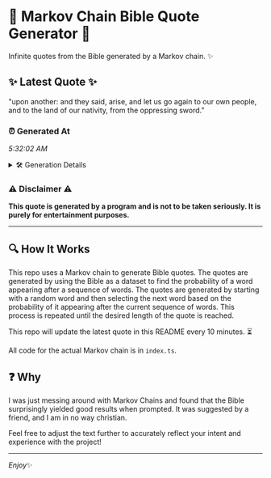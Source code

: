 # 📖 Markov Chain Bible Quote Generator 📖

Infinite quotes from the Bible generated by a Markov chain. ✨

## ✨ Latest Quote ✨
"upon another: and they said, arise, and let us go again to our own people, and to the land of our nativity, from the oppressing sword."

### ⏰ Generated At
*5:32:02 AM*

<details>
    <summary>🛠️ Generation Details</summary>
    <p>
        <strong>🌱 Seed:</strong> upon<br>
        <strong>🔄 Iterations:</strong> 25<br>
        <strong>📜 Context History:</strong><br>[ upon ]: another:<br>[ upon, another: ]: and<br>[ upon, another:, and ]: they<br>[ upon, another:, and, they ]: said,<br>[ upon, another:, and, they, said, ]: arise,<br>[ upon, another:, and, they, said,, arise, ]: and<br>[ another:, and, they, said,, arise,, and ]: let<br>[ and, they, said,, arise,, and, let ]: us<br>[ they, said,, arise,, and, let, us ]: go<br>[ said,, arise,, and, let, us, go ]: again<br>[ arise,, and, let, us, go, again ]: to<br>[ and, let, us, go, again, to ]: our<br>[ let, us, go, again, to, our ]: own<br>[ us, go, again, to, our, own ]: people,<br>[ go, again, to, our, own, people, ]: and<br>[ again, to, our, own, people,, and ]: to<br>[ to, our, own, people,, and, to ]: the<br>[ our, own, people,, and, to, the ]: land<br>[ own, people,, and, to, the, land ]: of<br>[ people,, and, to, the, land, of ]: our<br>[ and, to, the, land, of, our ]: nativity,<br>[ to, the, land, of, our, nativity, ]: from<br>[ the, land, of, our, nativity,, from ]: the<br>[ land, of, our, nativity,, from, the ]: oppressing<br>[ of, our, nativity,, from, the, oppressing ]: sword.<br>
    </p>
</details>

### ⚠️ Disclaimer ⚠️
**This quote is generated by a program and is not to be taken seriously. It is purely for entertainment purposes.**

---

## 🔍 How It Works

This repo uses a Markov chain to generate Bible quotes. The quotes are generated by using the Bible as a dataset to find the probability of a word appearing after a sequence of words. The quotes are generated by starting with a random word and then selecting the next word based on the probability of it appearing after the current sequence of words. This process is repeated until the desired length of the quote is reached.

This repo will update the latest quote in this README every 10 minutes. ⏳

All code for the actual Markov chain is in `index.ts`.

## ❓ Why

I was just messing around with Markov Chains and found that the Bible surprisingly yielded good results when prompted. 
It was suggested by a friend, and I am in no way christian.

Feel free to adjust the text further to accurately reflect your intent and experience with the project!

---

*Enjoy*✨
